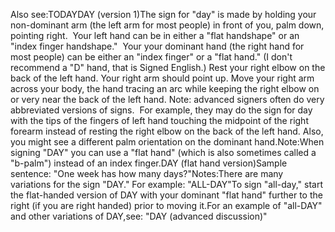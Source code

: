 Also see:TODAYDAY (version 1)The sign for "day" is made by holding your 
non-dominant arm (the left arm for most people) in 
front of you, palm down, pointing right.  Your left hand can be in either a 
"flat handshape" or an "index finger handshape."  Your 
your dominant hand (the right hand for most people) can be either 
an "index finger" or a "flat hand." (I don't recommend a "D" 
hand, that is Signed English.) Rest your right elbow on 
the back of the left hand. Your right arm should point up. Move your right arm 
across your body, the hand tracing an arc while keeping the right elbow on or 
very near the back of the left hand.
Note: advanced signers often do very abbreviated versions of signs.  For 
example, they may do the sign for day with the tips of the fingers of left hand 
touching the midpoint of the right forearm instead of resting the right elbow on 
the back of the left hand. Also, you might see a different palm orientation on 
the dominant hand.Note:When signing "DAY" you can use a "flat hand" (which is also sometimes called a 
"b-palm") instead of an index finger.DAY (flat hand version)Sample sentence: "One week has how many days?"Notes:There are many variations for the sign "DAY." For example: "ALL-DAY"To sign "all-day," start the flat-handed version of DAY with your dominant 
"flat hand" further to the right (if you are right handed) prior to 
moving it.For an example of "all-DAY" and other variations of DAY,see: "DAY (advanced 
discussion)"